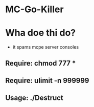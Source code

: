 # MC-Go-Killer

# Wha doe thi do?
- it spams mcpe server consoles
## Require: chmod 777 *
## Require: ulimit -n 999999
## Usage: ./Destruct <ServerIp> <ServerPort>
